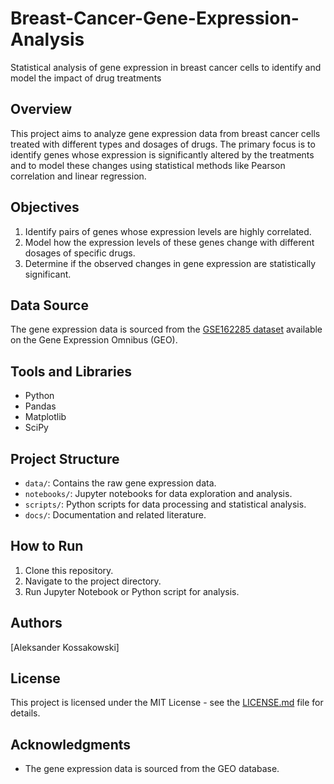 # Breast-Cancer-Gene-Expression-Analysis
Statistical analysis of gene expression in breast cancer cells to identify and model the impact of drug treatments

## Overview
This project aims to analyze gene expression data from breast cancer cells treated with different types and dosages of drugs. The primary focus is to identify genes whose expression is significantly altered by the treatments and to model these changes using statistical methods like Pearson correlation and linear regression.

## Objectives
1. Identify pairs of genes whose expression levels are highly correlated.
2. Model how the expression levels of these genes change with different dosages of specific drugs.
3. Determine if the observed changes in gene expression are statistically significant.

## Data Source
The gene expression data is sourced from the [GSE162285 dataset](https://www.ncbi.nlm.nih.gov/geo/query/acc.cgi?acc=GSE162285) available on the Gene Expression Omnibus (GEO).

## Tools and Libraries
- Python
- Pandas
- Matplotlib
- SciPy

## Project Structure
- `data/`: Contains the raw gene expression data.
- `notebooks/`: Jupyter notebooks for data exploration and analysis.
- `scripts/`: Python scripts for data processing and statistical analysis.
- `docs/`: Documentation and related literature.

## How to Run
1. Clone this repository.
2. Navigate to the project directory.
3. Run Jupyter Notebook or Python script for analysis.

## Authors
[Aleksander Kossakowski]

## License
This project is licensed under the MIT License - see the [LICENSE.md](LICENSE.md) file for details.

## Acknowledgments
- The gene expression data is sourced from the GEO database.
